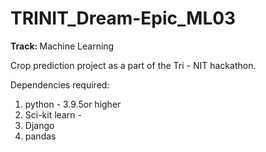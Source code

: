 # TRINIT_Dream-Epic_ML03

<b> Track: </b> Machine Learning

Crop prediction project as a part of the Tri - NIT hackathon.

Dependencies required:

1) python - 3.9.5or higher
2) Sci-kit learn -
3) Django
4) pandas

